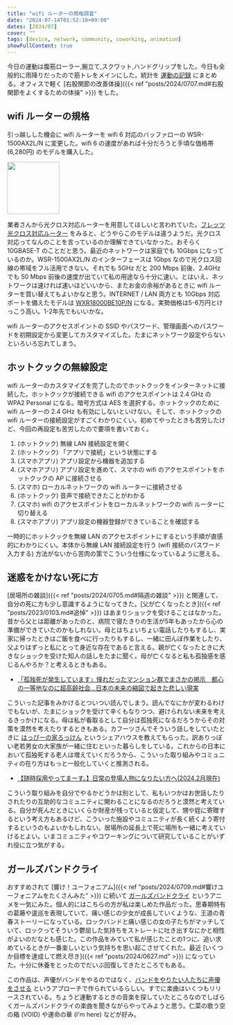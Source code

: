 ```yaml
---
title: "wifi ルーターの規格調査"
date: "2024-07-14T01:52:10+09:00"
dates: [2024/07]
cover: ""
tags: [device, network, community, coworking, animation]
showFullContent: true
---
```


今日の運動は腹筋ローラー,腕立て,スクワット,ハンドグリップをした。今日も全般的に雨降りだったので筋トレをメインにした。統計を [運動の記録](https://docs.google.com/spreadsheets/d/1bg85QtM-LciUgey8I79uI7vW2PEwsP6TVdeIRVkACBg/edit?usp=sharing) にまとめる。オフィスで軽く [右股関節の改善体操]({{< ref "posts/2024/0707.md#右股関節をよくするための体操" >}}) をした。

## wifi ルーターの規格

引っ越しした機会に wifi ルーターを wifi 6 対応のバッファローの WSR-1500AX2L/N に変更した。wifi 6 の速度があれば十分だろうと手頃な価格帯 (6,280円) のモデルを購入した。

<a href="https://amzn.to/4bK4Lpo" target="_blank"><img src="https://m.media-amazon.com/images/I/61veZLRtl3L._AC_SX522_.jpg" width="120" /></a>

業者さんから光クロス対応ルーターを用意してほしいと言われていた。[フレッツ光クロス対応ルーター](https://flets.com/next/router/buffalo.html) をみると、どうやらこのモデルは違うようだ。光クロス対応ってなんのことを言っているのか理解できていなかった。おそらく 10GBASE-T のことだと思う。最近のネットワークは家庭でも 10Gbps になっているのか。WSR-1500AX2L/N のインターフェースは 1Gbps なので光クロス回線の帯域をフル活用できない。それでも 5GHz だと 200 Mbps 前後、2.4GHz でも 50 Mbps 前後の速度が出ていて私の用途なら十分に速い。とはいえ、ネットワークは速ければ速いほどいいから、またお金の余裕があるときに wifi ルーターを買い替えてもよいかなと思う。INTERNET / LAN 両方とも 10Gbps 対応ポートを備えたモデルは [WXR18000BE10P/N](https://www.buffalo.jp/product/detail/wxr18000be10p_n.html) になる。実勢価格は5-6万円とけっこう高い。1-2年先でもいいかな。

wifi ルーターのアクセスポイントの SSID やパスワード、管理画面へのパスワードを初期設定から変更してカスタマイズした。たまにネットワーク設定やらないといろいろ忘れてしまう。

## ホットクックの無線設定

wifi ルーターのカスタマイズを完了したのでホットクックをインターネットに接続した。ホットクックが接続できる wifi のアクセスポイントは 2.4 GHz の WPA2 Personal になる。暗号方式は AES を選択する。ホットクックのために wifi ルーターの 2.4 GHz も有効にしないといけない。そして、ホットクックの wifi ルーターの接続設定がすごくわかりにくい。初めてやったときも苦労したけど、今回の再設定も苦労したので要項を書いておく。

1. (ホットクック) 無線 LAN 接続設定を開く
1. (ホットクック) 「アプリで接続」という状態にする
1. (スマホアプリ) アプリ設定から機器を追加する
1. (スマホアプリ) アプリ設定を進めて、スマホの wifi のアクセスポイントをホットクックの AP に接続させる
1. (スマホ) ローカルネットワークの wifi ルーターに接続させる
1. (ホットクック) 音声で接続できたことがわかる
1. (スマホ) wifi のアクセスポイントをローカルネットワークの wifi ルーターに切り替える
1. (スマホアプリ) アプリ設定の機器登録ができていることを確認する

一時的にホットクックを無線 LAN のアクセスポイントにするという手順が直感的にわかりにくい。本体から無線 LAN 接続設定を行う (wifi 接続のパスワード入力する) 方法がないから苦肉の策でこういう仕様になっているように思える。

## 迷惑をかけない死に方

[居場所の雑談]({{< ref "posts/2024/0705.md#隔週の雑談" >}}) と関連して、自分の死に方も少し意識するようになってきた。[父が亡くなったとき]({{< ref "posts/2023/0103.md#追悼" >}}) はあまりショックを受けることはなかった。昔から父とは距離があったのと、病院で寝たきりの生活が5年もあったから心の準備ができていたのかもしれない。母とはちょいちょい電話したりもするし、実家に帰ったときはご飯を食べに行ったりもするし、一緒に田んぼ作業をしたり、父よりはずっと私にとって身近な存在であると言える。親が亡くなったときに大きなショックを受けた知人の話しをたまに聞く。母が亡くなると私も孤独感を感じるんやろか？と考えるときもある。

* [「孤独死が発生しています」憧れだったマンション群でまさかの掲示　都心の一等地なのに超高齢社会…日本の未来の縮図で起きた悲しい現実](https://nordot.app/1178899890481578055)

こういった記事をみかけるとついつい読んでしまう。読んでなにかが変わるわけでもないが、たまにショックを受けて辛くもなりつつ、避けられない未来を考えるきっかけになる。母は私が看取るとして自分は孤独死になるだろうからその対策を漠然を考えたりするときもある。カフーツさんでそういう話しをしていたときに [はっぴーの家ろっけん](https://www.facebook.com/rokken.happy.home) というシェアハウスを教えてもらった。訳ありっぽい老若男女の大家族が一緒に住むといった暮らしをしている。これからの日本において孤独死する老人は増えていくだろうから、こういった取り組みやコミュニティの在り方はもっと一般化していくと推測される。

* [【随時採用やってまーす。】日常の登場人物になりたい方へ(2024.2月現在)](https://note.com/happy_house/n/n5925993a0658)

こういう取り組みを自分でやるかどうかは別として、私もいつかはお世話したりされたりの互助的なコミュニティに関わることになるのだろうと漠然と考えている。自分が死んだときにいくらか財産が残っていると仮定して、甥や姪に寄贈するという考え方もあるけど、こういった施設やコミュニティが長く続くよう寄付するというのもよいかもしれない。居場所の延長上で死に場所も一緒に考えていけるとよい。いまコミュニティやコワーキングについて研究していることがいずれ役に立つ気がする。

## ガールズバンドクライ

おすすめされて [響け！ユーフォニアム]({{< ref "posts/2024/0709.md#響けユーフォニアムをたくさんみた" >}}) に続いて [ガールズバンドクライ](https://girls-band-cry.com/) というアニメを一気にみた。個人的にはこちらの方が私は楽しめた作品だった。思春期特有の葛藤や逡巡を表現していて、痛い感じの少女が成長していくような、王道の青春ストーリーになっている。ロックバンドと痛い感じの女の子たちがマッチしていて、ロックってそういう鬱屈した気持ちをストレートに吐き出すなにかと相性がよいのだなとも感じた。この作品をみていて私が感じたことの1つに、追い求めているときが一番楽しいという気持ちを思い起こさせてくれた。最近 [いくつか目標を達成して燃え尽き]({{< ref "posts/2024/0627.md" >}}) になっていた。十分に休養をとったのでだいぶ回復してきたところでもある。

この作品は、声優がバンドをやるのではなく、[バンドをやりたい人たちに声優をさせる](https://au.utapass.auone.jp/lp/girlsbandcry) というアプローチで作られているらしい。すでに楽曲はいくつもリリースされている。ちょうど運動するときの音楽を探していたところなのでしばらくガールズバンドクライの楽曲を聞きながらやってみようと思う。仁菜の歌う空の箱 (VOID) や運命の華 (I'm here) などが好み。
